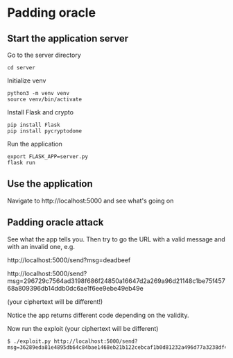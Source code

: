 # Padding oracle

## Start the application server

Go to the server directory
```
cd server
```

Initialize venv
```
python3 -m venv venv
source venv/bin/activate
```

Install Flask and crypto
```
pip install Flask
pip install pycryptodome
```

Run the application
```
export FLASK_APP=server.py
flask run
```

## Use the application

Navigate to http://localhost:5000 and see what's going on


## Padding oracle attack

See what the app tells you. Then try to go the URL with a valid message and with an invalid one, e.g.

http://localhost:5000/send?msg=deadbeef

http://localhost:5000/send?msg=296729c7564ad3198f686f24850a16647d2a269a96d21148c1be75f45768a809396db14ddb0dc6ae1f6ee9ebe49eb49e

(your ciphertext will be different!)

Notice the app returns different code depending on the validity.

Now run the exploit (your ciphertext will be different)

```
$ ./exploit.py http://localhost:5000/send?msg=36289eda81e4895db64c84bae1468eb21b122cebcaf1b0d81232a496d77a3238df444a038398693869ac3c598b434c59
```
